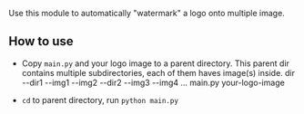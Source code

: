 Use this module to automatically "watermark" a logo onto multiple image.

## How to use
* Copy `main.py` and your logo image to a parent directory. This parent dir contains multiple subdirectories, each of them haves image(s) inside.
dir
   --dir1
     --img1
     --img2
   --dir2
     --img3
     --img4
   ...
   main.py
   your-logo-image

* `cd` to parent directory, run
`python main.py`
